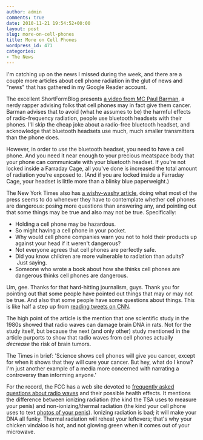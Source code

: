 ```yaml
---
author: admin
comments: true
date: 2010-11-21 19:54:52+00:00
layout: post
slug: more-on-cell-phones
title: More on Cell Phones
wordpress_id: 471
categories:
- The News
---
```


I'm catching up on the news I missed during the week, and there are a couple more articles about cell phone radiation in the glut of news and "news" that has gathered in my Google Reader account.

The excellent ShortFormBlog presents [a video from MC Paul Barman](http://shortformblog.com/music/cell-phone-radiation/), a nerdy rapper advising folks that cell phones may in fact give them cancer. Barman advises that to avoid (what he assumes to be) the harmful effects of radio-frequency radiation, people use bluetooth headsets with their phones. I'll skip the cheap joke about a radio-free bluetooth headset, and acknowledge that bluetooth headsets use much, much smaller transmitters than the phone does.

However, in order to _use_ the bluetooth headset, you need to have a cell phone. And you need it near enough to your precious meatspace body that your phone can communicate with your bluetooth headset. If you're not locked inside a Farraday Cage, all you've done is increased the total amount of radiation you're exposed to. (And if you are locked inside a Farraday Cage, your headset is little more than a blinky blue paperweight.)<!-- more -->

The New York Times also has [a wishy-washy article](http://www.nytimes.com/2010/11/14/business/14digi.html?_r=1&src=busln), doing what most of the press seems to do whenever they have to contemplate whether cell phones are dangerous: posing more questions than answering any, and pointing out that some things may be true and also may not be true. Specifically:
	
* Holding a cell phone may be hazardous.
* So might having a cell phone in your pocket.
* Why would cell phone companies warn you not to hold their products up against your head if it weren't dangerous?
* Not everyone agrees that cell phones are perfectly safe.
* Did you know children are more vulnerable to radiation than adults?  Just saying.
* Someone who wrote a book about how she thinks cell phones are dangerous thinks cell phones are dangerous.

Um, gee. Thanks for that hard-hitting journalism, guys. Thank you for pointing out that some people have pointed out things that may or may not be true. And also that some people have some questions about things. This is like half a step up from [reading tweets on CNN](http://www.cjr.org/campaign_desk/election_night_coverage_roundup.php?page=all).

The high point of the article is the mention that one scientific study in the 1980s showed that radio waves can damage brain DNA in rats. Not for the study itself, but because the next (and only other) study mentioned in the article purports to show that radio waves from cell phones actually _decrease_ the risk of brain tumors.

The Times in brief: 'Science shows cell phones will give you cancer, except for when it shows that they will cure your cancer. But hey, what do I know? I'm just another example of a media more concerned with narrating a controversy than informing anyone.'

For the record, the FCC has a web site devoted to [frequently asked questions about radio waves](http://www.fcc.gov/oet/rfsafety/rf-faqs.html) and their possible health effects. It mentions the difference between ionizing radiation (the kind the TSA uses to measure your penis) and non-ionizing/thermal radiation (the kind your cell phone uses to text [photos of your penis](http://www.nydailynews.com/sports/football/jets/2010/11/21/2010-11-21_brett_favrejenn_sterger_investigation_nfl_probers_use_electronic_forensics_to_tr.html)). Ionizing radiation is bad; it will make your DNA all funky. Thermal radiation will reheat your leftovers; that's why your chicken vindaloo is hot, and not glowing green when it comes out of your microwave.
